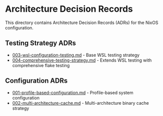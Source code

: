 # Architecture Decision Records

This directory contains Architecture Decision Records (ADRs) for the NixOS configuration.

## Testing Strategy ADRs

- [003-wsl-configuration-testing.md](./003-wsl-configuration-testing.md) - Base WSL testing strategy
- [004-comprehensive-testing-strategy.md](./004-comprehensive-testing-strategy.md) - Extends WSL
  testing with comprehensive flake testing

## Configuration ADRs

- [001-profile-based-configuration.md](./001-profile-based-configuration.md) - Profile-based system
  configuration
- [002-multi-architecture-cache.md](./002-multi-architecture-cache.md) - Multi-architecture binary
  cache strategy
